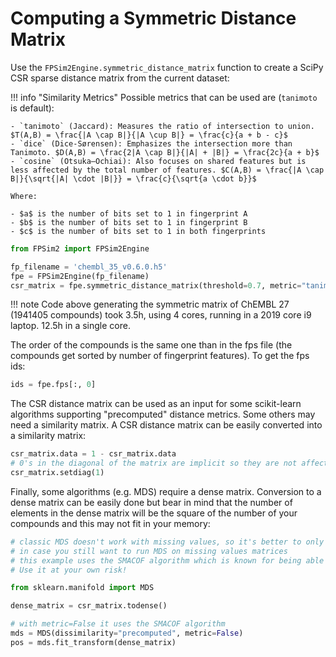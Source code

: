 # Computing a Symmetric Distance Matrix


Use the `FPSim2Engine.symmetric_distance_matrix` function to create a SciPy CSR sparse distance matrix from the current dataset:

!!! info "Similarity Metrics"
    Possible metrics that can be used are (`tanimoto` is default):

    - `tanimoto` (Jaccard): Measures the ratio of intersection to union. $T(A,B) = \frac{|A \cap B|}{|A \cup B|} = \frac{c}{a + b - c}$
    - `dice` (Dice-Sørensen): Emphasizes the intersection more than Tanimoto. $D(A,B) = \frac{2|A \cap B|}{|A| + |B|} = \frac{2c}{a + b}$
    - `cosine` (Otsuka–Ochiai): Also focuses on shared features but is less affected by the total number of features. $C(A,B) = \frac{|A \cap B|}{\sqrt{|A| \cdot |B|}} = \frac{c}{\sqrt{a \cdot b}}$

    Where:

    - $a$ is the number of bits set to 1 in fingerprint A
    - $b$ is the number of bits set to 1 in fingerprint B
    - $c$ is the number of bits set to 1 in both fingerprints


```python
from FPSim2 import FPSim2Engine

fp_filename = 'chembl_35_v0.6.0.h5'
fpe = FPSim2Engine(fp_filename)
csr_matrix = fpe.symmetric_distance_matrix(threshold=0.7, metric="tanimoto", n_workers=4)
```

!!! note
    Code above generating the symmetric matrix of ChEMBL 27 (1941405 compounds) took 3.5h, using 4 cores, running in a 2019 core i9 laptop. 12.5h in a single core.

The order of the compounds is the same one than in the fps file (the compounds get sorted by number of fingerprint features). To get the fps ids:

```python
ids = fpe.fps[:, 0]
```

The CSR distance matrix can be used as an input for some scikit-learn algorithms supporting "precomputed" distance metrics. Some others may need a similarity matrix. A CSR distance matrix can be easily converted into a similarity matrix:

```python
csr_matrix.data = 1 - csr_matrix.data
# 0's in the diagonal of the matrix are implicit so they are not affected by the instruction above
csr_matrix.setdiag(1)
```

Finally, some algorithms (e.g. MDS) require a dense matrix. Conversion to a dense matrix can be easily done but bear in mind that the number of elements in the dense matrix will be the square of the number of your compounds and this may not fit in your memory:

```python
# classic MDS doesn't work with missing values, so it's better to only use it with threshold 0.0
# in case you still want to run MDS on missing values matrices
# this example uses the SMACOF algorithm which is known for being able to deal with missing data. 
# Use it at your own risk!

from sklearn.manifold import MDS

dense_matrix = csr_matrix.todense()

# with metric=False it uses the SMACOF algorithm
mds = MDS(dissimilarity="precomputed", metric=False)
pos = mds.fit_transform(dense_matrix)
```
